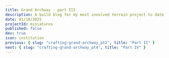 ```yaml
---
title: Grand Archway - part III
description: A build blog for my most involved terrain project to date - a large stone archway.
date: 01/18/2025
projectId: miniatures
published: false
dev: true
icon: institution
previous: { slug: "crafting-grand-archway_pt2", title: "Part II" }
next: { slug: "crafting-grand-archway_pt4", title: "Part IV" }
---
```

<script>
    import ImgHoverToggle from "../lib/components/utils/ImgHoverToggle.svelte";
    import FaIcon from "../lib/components/utils/FaIcon.svelte";
    import Footnote from "../lib/components/posts/Footnote.svelte";
    import CarouselGallery from "../lib/components/layout/CarouselGallery.svelte";
    import ImgGrid from "../lib/components/layout/ImgGrid.svelte";
</script>

